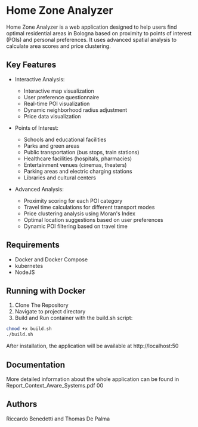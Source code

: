 # Home Zone Analyzer

Home Zone Analyzer is a web application designed to help users find optimal residential areas in Bologna based on proximity to points of interest (POIs) and personal preferences. It uses advanced spatial analysis to calculate area scores and price clustering.

## Key Features

* Interactive Analysis:
  - Interactive map visualization
  - User preference questionnaire
  - Real-time POI visualization
  - Dynamic neighborhood radius adjustment
  - Price data visualization

* Points of Interest:
  - Schools and educational facilities
  - Parks and green areas
  - Public transportation (bus stops, train stations)
  - Healthcare facilities (hospitals, pharmacies)
  - Entertainment venues (cinemas, theaters)
  - Parking areas and electric charging stations
  - Libraries and cultural centers

* Advanced Analysis:
  - Proximity scoring for each POI category
  - Travel time calculations for different transport modes
  - Price clustering analysis using Moran's Index
  - Optimal location suggestions based on user preferences
  - Dynamic POI filtering based on travel time

## Requirements

* Docker and Docker Compose
* kubernetes 
* NodeJS


## Running with Docker 

1. Clone The Repository
2. Navigate to project directory
3. Build and Run container with the build.sh script:
```bash
chmod +x build.sh
./build.sh
```


After installation, the application will be available at http://localhost:50

## Documentation
More detailed information about the whole application can be found in Report_Context_Aware_Systems.pdf 
00

## Authors
Riccardo Benedetti and Thomas De Palma 